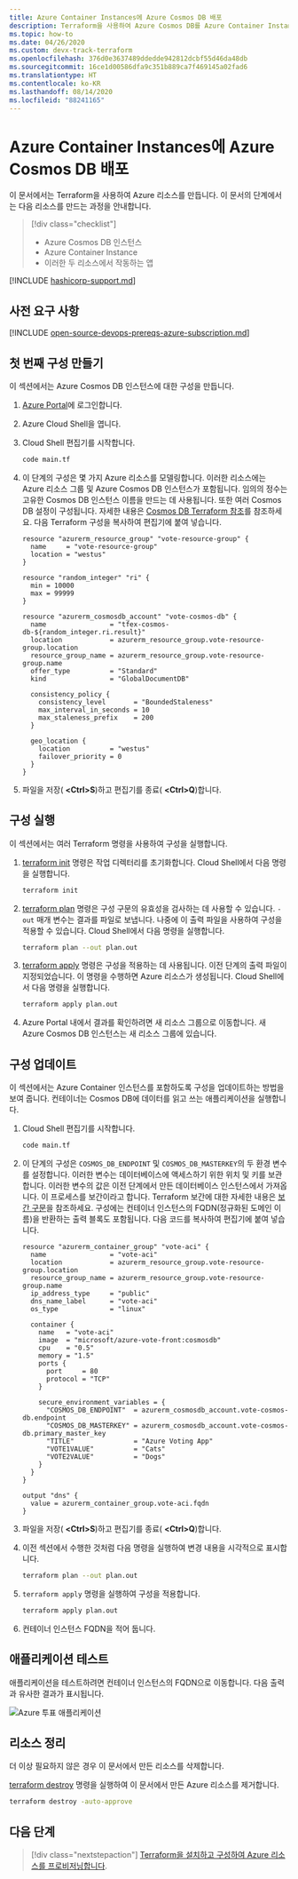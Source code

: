 ```yaml
---
title: Azure Container Instances에 Azure Cosmos DB 배포
description: Terraform을 사용하여 Azure Cosmos DB를 Azure Container Instances에 배포하는 방법을 알아봅니다.
ms.topic: how-to
ms.date: 04/26/2020
ms.custom: devx-track-terraform
ms.openlocfilehash: 376d0e3637489ddedde942812dcbf55d46da48db
ms.sourcegitcommit: 16ce1d00586dfa9c351b889ca7f469145a02fad6
ms.translationtype: HT
ms.contentlocale: ko-KR
ms.lasthandoff: 08/14/2020
ms.locfileid: "88241165"
---
```

# <a name="deploy-an-azure-cosmos-db-to-azure-container-instances"></a>Azure Container Instances에 Azure Cosmos DB 배포

이 문서에서는 Terraform을 사용하여 Azure 리소스를 만듭니다. 이 문서의 단계에서는 다음 리소스를 만드는 과정을 안내합니다.

> [!div class="checklist"]
> * Azure Cosmos DB 인스턴스
> * Azure Container Instance
> * 이러한 두 리소스에서 작동하는 앱

[!INCLUDE [hashicorp-support.md](includes/hashicorp-support.md)]

## <a name="prerequisites"></a>사전 요구 사항

[!INCLUDE [open-source-devops-prereqs-azure-subscription.md](../includes/open-source-devops-prereqs-azure-subscription.md)]

## <a name="create-first-configuration"></a>첫 번째 구성 만들기

이 섹션에서는 Azure Cosmos DB 인스턴스에 대한 구성을 만듭니다.

1. [Azure Portal](https://go.microsoft.com/fwlink/p/?LinkID=525040)에 로그인합니다.

1. Azure Cloud Shell을 엽니다.

1. Cloud Shell 편집기를 시작합니다.

    ```bash
    code main.tf
    ```

1. 이 단계의 구성은 몇 가지 Azure 리소스를 모델링합니다. 이러한 리소스에는 Azure 리소스 그룹 및 Azure Cosmos DB 인스턴스가 포함됩니다. 임의의 정수는 고유한 Cosmos DB 인스턴스 이름을 만드는 데 사용됩니다. 또한 여러 Cosmos DB 설정이 구성됩니다. 자세한 내용은 [Cosmos DB Terraform 참조](https://www.terraform.io/docs/providers/azurerm/r/cosmosdb_account.html)를 참조하세요. 다음 Terraform 구성을 복사하여 편집기에 붙여 넣습니다.

    ```hcl
    resource "azurerm_resource_group" "vote-resource-group" {
      name     = "vote-resource-group"
      location = "westus"
    }

    resource "random_integer" "ri" {
      min = 10000
      max = 99999
    }

    resource "azurerm_cosmosdb_account" "vote-cosmos-db" {
      name                = "tfex-cosmos-db-${random_integer.ri.result}"
      location            = azurerm_resource_group.vote-resource-group.location
      resource_group_name = azurerm_resource_group.vote-resource-group.name
      offer_type          = "Standard"
      kind                = "GlobalDocumentDB"

      consistency_policy {
        consistency_level       = "BoundedStaleness"
        max_interval_in_seconds = 10
        max_staleness_prefix    = 200
      }

      geo_location {
        location          = "westus"
        failover_priority = 0
      }
    }
    ```

1. 파일을 저장( **&lt;Ctrl>S**)하고 편집기를 종료( **&lt;Ctrl>Q**)합니다.

## <a name="run-the-configuration"></a>구성 실행

이 섹션에서는 여러 Terraform 명령을 사용하여 구성을 실행합니다.

1. [terraform init](https://www.terraform.io/docs/commands/init.html) 명령은 작업 디렉터리를 초기화합니다. Cloud Shell에서 다음 명령을 실행합니다.

    ```bash
    terraform init
    ```

1. [terraform plan](https://www.terraform.io/docs/commands/plan.html) 명령은 구성 구문의 유효성을 검사하는 데 사용할 수 있습니다. `-out` 매개 변수는 결과를 파일로 보냅니다. 나중에 이 출력 파일을 사용하여 구성을 적용할 수 있습니다. Cloud Shell에서 다음 명령을 실행합니다.

    ```bash
    terraform plan --out plan.out
    ```

1. [terraform apply](https://www.terraform.io/docs/commands/apply.html) 명령은 구성을 적용하는 데 사용됩니다. 이전 단계의 출력 파일이 지정되었습니다. 이 명령을 수행하면 Azure 리소스가 생성됩니다. Cloud Shell에서 다음 명령을 실행합니다.

    ```bash
    terraform apply plan.out
    ```

1. Azure Portal 내에서 결과를 확인하려면 새 리소스 그룹으로 이동합니다. 새 Azure Cosmos DB 인스턴스는 새 리소스 그룹에 있습니다.

## <a name="update-configuration"></a>구성 업데이트

이 섹션에서는 Azure Container 인스턴스를 포함하도록 구성을 업데이트하는 방법을 보여 줍니다. 컨테이너는 Cosmos DB에 데이터를 읽고 쓰는 애플리케이션을 실행합니다.

1. Cloud Shell 편집기를 시작합니다.

    ```bash
    code main.tf
    ```

1. 이 단계의 구성은 `COSMOS_DB_ENDPOINT` 및 `COSMOS_DB_MASTERKEY`의 두 환경 변수를 설정합니다. 이러한 변수는 데이터베이스에 액세스하기 위한 위치 및 키를 보관합니다. 이러한 변수의 값은 이전 단계에서 만든 데이터베이스 인스턴스에서 가져옵니다. 이 프로세스를 보간이라고 합니다. Terraform 보간에 대한 자세한 내용은 [보간 구문](https://www.terraform.io/docs/configuration/interpolation.html)을 참조하세요. 구성에는 컨테이너 인스턴스의 FQDN(정규화된 도메인 이름)을 반환하는 출력 블록도 포함됩니다. 다음 코드를 복사하여 편집기에 붙여 넣습니다.

    ```hcl
    resource "azurerm_container_group" "vote-aci" {
      name                = "vote-aci"
      location            = azurerm_resource_group.vote-resource-group.location
      resource_group_name = azurerm_resource_group.vote-resource-group.name
      ip_address_type     = "public"
      dns_name_label      = "vote-aci"
      os_type             = "linux"

      container {
        name   = "vote-aci"
        image  = "microsoft/azure-vote-front:cosmosdb"
        cpu    = "0.5"
        memory = "1.5"
        ports {
          port     = 80
          protocol = "TCP"
        }

        secure_environment_variables = {
          "COSMOS_DB_ENDPOINT"  = azurerm_cosmosdb_account.vote-cosmos-db.endpoint
          "COSMOS_DB_MASTERKEY" = azurerm_cosmosdb_account.vote-cosmos-db.primary_master_key
          "TITLE"               = "Azure Voting App"
          "VOTE1VALUE"          = "Cats"
          "VOTE2VALUE"          = "Dogs"
        }
      }
    }

    output "dns" {
      value = azurerm_container_group.vote-aci.fqdn
    }
    ```

1. 파일을 저장( **&lt;Ctrl>S**)하고 편집기를 종료( **&lt;Ctrl>Q**)합니다.

1. 이전 섹션에서 수행한 것처럼 다음 명령을 실행하여 변경 내용을 시각적으로 표시합니다.

    ```bash
    terraform plan --out plan.out
    ```

1. `terraform apply` 명령을 실행하여 구성을 적용합니다.

    ```bash
    terraform apply plan.out
    ```

1. 컨테이너 인스턴스 FQDN을 적어 둡니다.

## <a name="test-application"></a>애플리케이션 테스트

애플리케이션을 테스트하려면 컨테이너 인스턴스의 FQDN으로 이동합니다. 다음 출력과 유사한 결과가 표시됩니다.

![Azure 투표 애플리케이션](media/deploy-azure-cosmos-db-to-azure-container-instances/azure-vote.jpg)

## <a name="clean-up-resources"></a>리소스 정리

더 이상 필요하지 않은 경우 이 문서에서 만든 리소스를 삭제합니다.

[terraform destroy](https://www.terraform.io/docs/commands/destroy.html) 명령을 실행하여 이 문서에서 만든 Azure 리소스를 제거합니다.

```bash
terraform destroy -auto-approve
```

## <a name="next-steps"></a>다음 단계

> [!div class="nextstepaction"]
> [Terraform을 설치하고 구성하여 Azure 리소스를 프로비저닝합니다](get-started-cloud-shell.md).